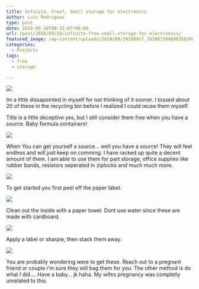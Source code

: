 ```yaml
---
title: Infinite, Free?, Small storage for electronics
author: Luis Rodriguez
type: post
date: 2018-09-18T00:32:07+00:00
url: /post/2018/09/18/infinite-free-small-storage-for-electronics/
featured_image: /wp-content/uploads/2018/09/20180917_2020073946083583409025178.jpg
categories:
  - Projects
tags:
  - free
  - storage

---
```

![](/uploads/2018/09/20180917_2019313975750998363509017.jpg)

Im a little dissapointed in myself for not thinking of it sooner. I tossed about 20 of these in the recycling bin before I realized I could reuse them myself.

Title is a little deceptive yes, but I still consider them free when you have a source. Baby formula containers!

<!--more-->

![](/uploads/2018/09/20180917_2020073946083583409025178.jpg)

When You can get yourself a source&#8230; well you have a source! They will feel endless and will just keep on comming. I have racked up quite a decent amount of them. I am able to use them for part storage, office supplies like rubber bands, resistors seperated in ziplocks and much much more.

![](/uploads/2018/09/20180917_2019176507213474671005319.jpg)

To get started you first peel off the paper label.

![](/uploads/2018/09/20180917_2027181551782876727669501.jpg)

Clean out the inside with a paper towel. Dont use water since these are made with cardboard.

![](/uploads/2018/09/20180917_2027041640603128543435426.jpg)

Apply a label or sharpie, then stack them away.

![](/uploads/2018/09/20180917_2019441725666942943043130.jpg)

You are probably wondering were to get these. Reach out to a pregnant friend or couple i'm sure they will bag them for you. The other method is do what I did&#8230;. Have a baby&#8230; jk haha. My wifes pregnancy was completly unrelated to this.
